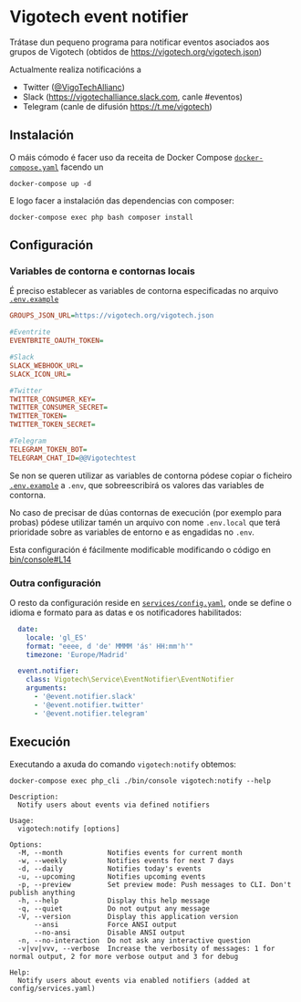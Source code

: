 # Vigotech event notifier

Trátase dun pequeno programa para notificar eventos asociados aos grupos de Vigotech (obtidos de https://vigotech.org/vigotech.json)

Actualmente realiza notificacións a 
- Twitter ([@VigoTechAllianc](https://twitter.com/VigoTechAllianc))
- Slack (https://vigotechalliance.slack.com, canle #eventos)
- Telegram (canle de difusión https://t.me/vigotech)

## Instalación

O máis cómodo é facer uso da receita de Docker Compose [`docker-compose.yaml`](docker-compose.yaml) facendo un
```
docker-compose up -d
```

E logo facer a instalación das dependencias con composer:

```
docker-compose exec php bash composer install
```

## Configuración

### Variables de contorna e contornas locais

É preciso establecer as variables de contorna especificadas no arquivo [`.env.example`](.env.example) 

```ini
GROUPS_JSON_URL=https://vigotech.org/vigotech.json

#Eventrite
EVENTBRITE_OAUTH_TOKEN=

#Slack
SLACK_WEBHOOK_URL=
SLACK_ICON_URL=

#Twitter
TWITTER_CONSUMER_KEY=
TWITTER_CONSUMER_SECRET=
TWITTER_TOKEN=
TWITTER_TOKEN_SECRET=

#Telegram
TELEGRAM_TOKEN_BOT=
TELEGRAM_CHAT_ID=@@Vigotechtest
```
Se non se queren utilizar as variables de contorna pódese copiar o ficheiro [`.env.example`](.env.example) a `.env`, que sobreescribirá os valores das variables de contorna.

No caso de precisar de dúas contornas de execución (por exemplo para probas) pódese utilizar tamén un arquivo con nome `.env.local` que terá prioridade sobre as variables de entorno e as engadidas no `.env`.

Esta configuración é fácilmente modificable modificando o código en [bin/console#L14](bin/console#L14)

### Outra configuración

O resto da configuración reside en [`services/config.yaml`](services/config.yaml), onde se define o idioma e formato para as datas e os notificadores habilitados:

```yaml
  date:
    locale: 'gl_ES'
    format: "eeee, d 'de' MMMM 'ás' HH:mm'h'"
    timezone: 'Europe/Madrid'
```

```yaml
  event.notifier:
    class: Vigotech\Service\EventNotifier\EventNotifier
    arguments:
      - '@event.notifier.slack'
      - '@event.notifier.twitter'
      - '@event.notifier.telegram'
```

## Execución

Executando a axuda do comando `vigotech:notify` obtemos:
```
docker-compose exec php_cli ./bin/console vigotech:notify --help

Description:
  Notify users about events via defined notifiers

Usage:
  vigotech:notify [options]

Options:
  -M, --month           Notifies events for current month
  -w, --weekly          Notifies events for next 7 days
  -d, --daily           Notifies today's events
  -u, --upcoming        Notifies upcoming events
  -p, --preview         Set preview mode: Push messages to CLI. Don't publish anything
  -h, --help            Display this help message
  -q, --quiet           Do not output any message
  -V, --version         Display this application version
      --ansi            Force ANSI output
      --no-ansi         Disable ANSI output
  -n, --no-interaction  Do not ask any interactive question
  -v|vv|vvv, --verbose  Increase the verbosity of messages: 1 for normal output, 2 for more verbose output and 3 for debug

Help:
  Notify users about events via enabled notifiers (added at config/services.yaml)
